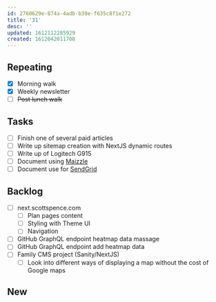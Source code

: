 ```yaml
---
id: 2760629e-874a-4adb-b39e-f635c8f1e272
title: '31'
desc: ''
updated: 1612112285929
created: 1612042011708
---
```


## Repeating

- [x] Morning walk
- [x] Weekly newsletter
- [ ] ~~Post lunch walk~~

## Tasks

- [ ] Finish one of several paid articles
- [ ] Write up sitemap creation with NextJS dynamic routes
- [ ] Write up of Logitech G915
- [ ] Document using [Maizzle]
- [ ] Document use for [SendGrid]

## Backlog

- [ ] next.scottspence.com
  - [ ] Plan pages content
  - [ ] Styling with Theme UI
  - [ ] Navigation
- [ ] GitHub GraphQL endpoint heatmap data massage
- [ ] GitHub GraphQL endpoint add heatmap data
- [ ] Family CMS project (Sanity/NextJS)
  - [ ] Look into different ways of displaying a map without the cost
        of Google maps

## New

<!-- Links -->

[maizzle]: https://maizzle.com/
[sendgrid]: https://app.sendgrid.com
